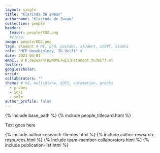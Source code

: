 ```yaml
---
layout: single
title: "Klarinda de Zwaan"
authorname: "Klarinda de Zwaan"
collection: people
header:
  teaser: people/KDZ.png
  #video:
image: people/KDZ.png
tags: student # PI, phd, postdoc, student, staff, alumni
role: "MEP Nanobiology, TU Delft" #  
date: 2021-04-01
email: B.K.deZwaan[REMOVETHIS]@student.tudelft.nl
twitter: 
googlescholar: 
orcid: 
collaborators: ""
theme: # hd, multiplane, SOFI, automation, probes
  - probes
  - SOFI
  - smlm
author_profile: false
---
```


{% include base_path %}
{% include people_titlecard.html %}

<p align= "justify">
<!--- Text goes here --->
Text goes here

<!--- Text ends here --->

{% include author-research-themes.html %}
{% include author-research-resources.html %}
{% include team-member-collaborators.html %}
{% include publication-list.html %}